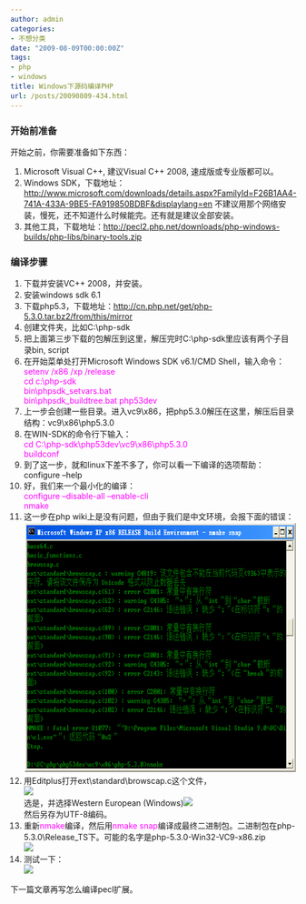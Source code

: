 ```yaml
---
author: admin
categories:
- 不想分类
date: "2009-08-09T00:00:00Z"
tags:
- php
- windows
title: Windows下源码编译PHP
url: /posts/20090809-434.html
---
```

### 开始前准备

开始之前，你需要准备如下东西：

1.  Microsoft Visual C++, 建议Visual C++ 2008, 速成版或专业版都可以。
2.  Windows SDK，下载地址：<http://www.microsoft.com/downloads/details.aspx?FamilyId=F26B1AA4-741A-433A-9BE5-FA919850BDBF&displaylang=en> 不建议用那个网络安装，慢死，还不知道什么时候能完。还有就是建议全部安装。
3.  其他工具，下载地址：<http://pecl2.php.net/downloads/php-windows-builds/php-libs/binary-tools.zip>

### 编译步骤

1.  下载并安装VC++ 2008，并安装。
2.  安装windows sdk 6.1
3.  下载php5.3，下载地址：<http://cn.php.net/get/php-5.3.0.tar.bz2/from/this/mirror>
4.  创建文件夹，比如C:\php-sdk
5.  把上面第三步下载的包解压到这里，解压完时C:\php-sdk里应该有两个子目录bin, script
6.  在开始菜单处打开Microsoft Windows SDK v6.1/CMD Shell，输入命令：  
    <span style="color: #ff00ff;">setenv /x86 /xp /release</span>  
    <span style="color: #ff00ff;"> cd c:\php-sdk</span>  
    <span style="color: #ff00ff;"> bin\phpsdk_setvars.bat</span>  
    <span style="color: #ff00ff;"> bin\phpsdk_buildtree.bat php53dev</span>
7.  上一步会创建一些目录。进入vc9\x86，把php5.3.0解压在这里，解压后目录结构：vc9\x86\php5.3.0
8.  在WIN-SDK的命令行下输入：  
    <span style="color: #ff00ff;"> cd C:\php-sdk\php53dev\vc9\x86\php5.3.0</span>  
    <span style="color: #ff00ff;"> buildconf</span>
9.  到了这一步，就和linux下差不多了，你可以看一下编译的选项帮助：  
    configure –help
10. 好，我们来一个最小化的编译：  
    <span style="color: #ff00ff;"> configure –disable-all –enable-cli</span>  
    <span style="color: #ff00ff;"> nmake</span>
11. 这一步在php wiki上是没有问题，但由于我们是中文环境，会报下面的错误：  
    [<img src="/uploads/2009/08/080809_1701_WindowsPHP1.png" alt="" width="673" height="442" />][1]
12. 用Editplus打开ext\standard\browscap.c这个文件，  
    ![][2]  
    选是，并选择Western European (Windows)![][3]  
    然后另存为UTF-8编码。
13. 重新<span style="color: #ff00ff;">nmake</span>编译，然后用<span style="color: #ff00ff;">nmake snap</span>编译成最终二进制包。二进制包在php-5.3.0\Release_TS下。可能的名字是php-5.3.0-Win32-VC9-x86.zip  
    ![][4]
14. 测试一下：  
    ![][5]

下一篇文章再写怎么编译pecl扩展。

 [1]: /uploads/2009/08/080809_1701_WindowsPHP1.png
 [2]: /uploads/2009/08/080809_1701_WindowsPHP2.png
 [3]: /uploads/2009/08/080809_1701_WindowsPHP3.png
 [4]: /uploads/2009/08/080809_1701_WindowsPHP4.png
 [5]: /uploads/2009/08/080809_1701_WindowsPHP5.png